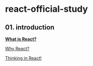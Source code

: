 # react-official-study

## 01. introduction

[**What is React?**](01_introduction/What-is-React.md)

[Why React?](01_introduction/Why-React.md)

[Thinking in React!](01_introduction/Thinking-in-React.md)
